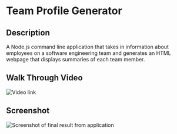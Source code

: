 # Team Profile Generator
 
 ## Description
A Node.js command line application that takes in information about employees on a software engineering team and generates an HTML webpage that displays summaries of each team member.

## Walk Through Video
![Video link](https://drive.google.com/file/d/1s9BTj2LIBCS2_kSdNiB7odPvdNm6pEUr/view)


## Screenshot
![Screenshot of final result from application](https://cassiecatt.github.io/team-profile-generator/assets/app-screenshot.png)